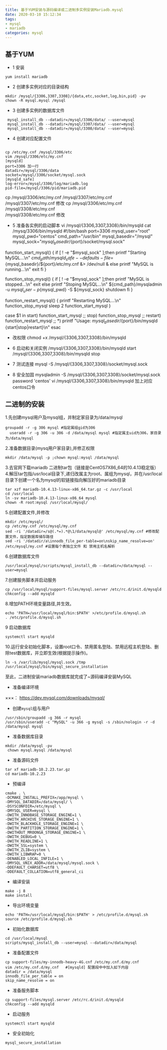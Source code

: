 ```yaml
---
title: 基于YUM安装与源码编译或二进制多实例安装Mariadb.mysql
date: 2020-03-10 15:12:34
tags:
- mysql
- mariadb
categories: mysql
---
```


## 基于YUM

- 1 安装

```
yum install mariadb
```

<!--more-->

- 2 创建多实例对应的目录结构

```
mkdir /mysql/{3306,3307,3308}/{data,etc,socket,log,bin,pid} -pv
chown -R mysql.mysql /mysql 
```

- 3 创建多实例的数据库文件

```
 mysql_install_db --datadir=/mysql/3306/data/ --user=mysql
 mysql_install_db --datadir=/mysql/3307/data/ --user=mysql
 mysql_install_db --datadir=/mysql/3308/data/ --user=mysql
````
* 4 创建对应配置文件 
```

cp /etc/my.cnf /mysql/3306/etc
vim /mysql/3306/etc/my.cnf
[mysqld]
port=3306 加一行
datadir=/mysql/3306/data
socket=/mysql/3306/socket/mysql.sock
[mysqld_safe]
log-error=/mysql/3306/log/mariadb.log
pid-file=/mysql/3306/pid/mariadb.pid

```
cp /mysql/3306/etc/my.cnf  /mysql/3307/etc/my.cnf   
/mysql/3307/etc/my.cnf 修改
cp /mysql/3306/etc/my.cnf  /mysql/3308/etc/my.cnf   
/mysql/3308/etc/my.cnf 修改

* 5 准备各实例的启动脚本
vi /mysql/{3306,3307,3308}/bin/mysqld 
cat /mysq/3306/bin/mysqld 
#!/bin/bash
port=3306
mysql_user="root"
mysql_pwd="centos"
cmd_path="/usr/bin"
mysql_basedir="/mysql"
mysql_sock="${mysql_basedir}/${port}/socket/mysql.sock"

function_start_mysql()
{
    if [ ! -e "$mysql_sock" ];then
      printf "Starting MySQL...\n"
      ${cmd_path}/mysqld_safe --defaults-file=${mysql_basedir}/${port}/etc/my.cnf  &> /dev/null  &
    else
      printf "MySQL is running...\n"
      exit
    fi
}


function_stop_mysql()
{
    if [ ! -e "$mysql_sock" ];then
       printf "MySQL is stopped...\n"
       exit
    else
       printf "Stoping MySQL...\n"
       ${cmd_path}/mysqladmin -u ${mysql_user} -p${mysql_pwd} -S ${mysql_sock} shutdown
   fi
}


function_restart_mysql()
{
    printf "Restarting MySQL...\n"
    function_stop_mysql
    sleep 2
    function_start_mysql
}

case $1 in
start)
    function_start_mysql
;;
stop)
    function_stop_mysql
;;
restart)
    function_restart_mysql
;;
*)
    printf "Usage: ${mysql_basedir}/${port}/bin/mysqld {start|stop|restart}\n"
esac

* 改权限
chmod +x /mysql/{3306,3307,3308}/bin/mysqld 

* 6 启动和关闭实例
/mysql/{3306,3307,3308}/bin/mysqld start 
/mysql/{3306,3307,3308}/bin/mysqld stop  

* 7 测试连接
mysql -S /mysql/{3306,3307,3308}/socket/mysql.sock

* 8 安全加固
mysqladmin  -S /mysql/{3306,3307,3308}/socket/mysql.sock   password 'centos'
vi /mysql/{3306,3307,3308}/bin/mysqld  加上对应centos口令

## 二进制的安装

1.先创建mysql用户及mysql组，并制定家目录为/data/mysql

```
groupadd -r -g 306 mysql #指定属组gid为306
  useradd -r -g 306 -u 306 -d /data/mysql mysql #指定属主uid为306，家目录为/data/mysql
```

2.准备数据目录(mysq用户家目录),并修正权限

```
mkdir /data/mysql -p ;chown mysql:mysql /data/mysql
```

3.去官网下载mariadb 二进制tar包（链接是CentOS7X86_64的10.4.13稳定版）
4.解压tar包指/usr/local目录下,递归改属主为root、属组为mysql，并在/usr/local目录下创建一个名为mysql的软链接指向解压好的mariadb目录

```
tar xzf mariadb-10.4.13-linux-x86_64.tar.gz -c /usr/local
cd /usr/local
ln -sv mariadb-10.4.13-linux-x86_64 mysql
chown -R root:mysql /usr/local/mysql/
```

5.创建配置文件,并修改

```
mkdir /etc/mysql/
cp /etc/my.cnf /etc/mysql/my.cnf
sed -ri '/datadir=/s@(.*=).*@\1/data/mysql@' /etc/mysql/my.cnf #修改配置文件，指定数据库储存路径
sed -ri '/datadir/a\innodb_file_per-table=on\nskip_name_resolve=on' /etc/mysql/my.cnf #设置每个表独立文件 和 禁用主机名解析
```

6.创建数据库文件

```
/usr/local/mysql/scripts/mysql_install_db --datadir=/data/mysql --user=mysql
```

7.创建服务脚本并启动服务

```
cp /usr/local/mysql/support-files/mysql.server /etc/rc.d/init.d/mysqld
chkconfig --add mysqld
```

8.增加PATH环境变量路径,并生效。

```
echo 'PATH=/usr/local/mysql/bin:$PATH' >/etc/profile.d/mysql.sh
. /etc/profile.d/mysql.sh
```

9 启动数据库

```
systemctl start mysqld
```

10.运行安全初始化脚本，设置root口令、禁用匿名登陆、禁用远程主机登陆、删除test数据库，并立即生效(根据提示操作)。

```
ln -s /var/lib/mysql/mysql.sock /tmp
/usr/local/mysql/bin/mysql_secure_installation
```

至此，二进制安装mariadb数据库就完成了~源码编译安装MySQL

- 准备编译环境

×××：
 https://dev.mysql.com/downloads/mysql/

- 创建`mysql`组与用户

```shell
/usr/sbin/groupadd -g 366 -r mysql
/usr/sbin/useradd -c "MySQL" -u 366 -g mysql -s /sbin/nologin -r -d /data/mysql mysql
```

- 准备数据库目录

```shell
mkdir /data/mysql -pv
 chown mysql.mysql /data/mysql
```

- 准备源码文件

```shell
tar xf mariadb-10.2.23.tar.gz
cd mariadb-10.2.23
```

- 预编译

```shell
cmake . \
-DCMAKE_INSTALL_PREFIX=/app/mysql \
-DMYSQL_DATADIR=/data/mysql/ \
-DSYSCONFDIR=/etc/mysql \
-DMYSQL_USER=mysql \
-DWITH_INNOBASE_STORAGE_ENGINE=1 \
-DWITH_ARCHIVE_STORAGE_ENGINE=1 \
-DWITH_BLACKHOLE_STORAGE_ENGINE=1 \
-DWITH_PARTITION_STORAGE_ENGINE=1 \
-DWITHOUT_MROONGA_STORAGE_ENGINE=1 \
-DWITH_DEBUG=0 \
-DWITH_READLINE=1 \
-DWITH_SSL=system \
-DWITH_ZLIB=system \
-DWITH_LIBWRAP=0 \
-DENABLED_LOCAL_INFILE=1 \
-DMYSQL_UNIX_ADDR=/data/mysql/mysql.sock \
-DDEFAULT_CHARSET=utf8 \
-DDEFAULT_COLLATION=utf8_general_ci
```

- 编译安装

```shell
make -j 8
make install
```

- 导出环境变量

```shell
echo 'PATH=/usr/local/mysql/bin:$PATH' > /etc/profile.d/mysql.sh
source /etc/profile.d/mysql.sh
```

- 初始化数据库

```shell
cd /usr/local/mysql
scripts/mysql_install_db --user=mysql --datadir=/data/mysql
```

- 准备配置文件

```shell
cp support-files/my-innodb-heavy-4G.cnf /etc/my.cnf.d/my.cnf
vim /etc/my.cnf.d/my.cnf   #[mysqld] 配置段中中加入如下内容
datadir = /data/mysql
innodb_file_per_table = on
skip_name_resolve = on
```

- 准备服务脚本

```shell
cp support-files/mysql.server /etc/rc.d/init.d/mysqld
chkconfig --add mysqld
```

- 启动服务

```shell
systemctl start mysqld
```

- 安全初始化

```shell
mysql_secure_installation
```